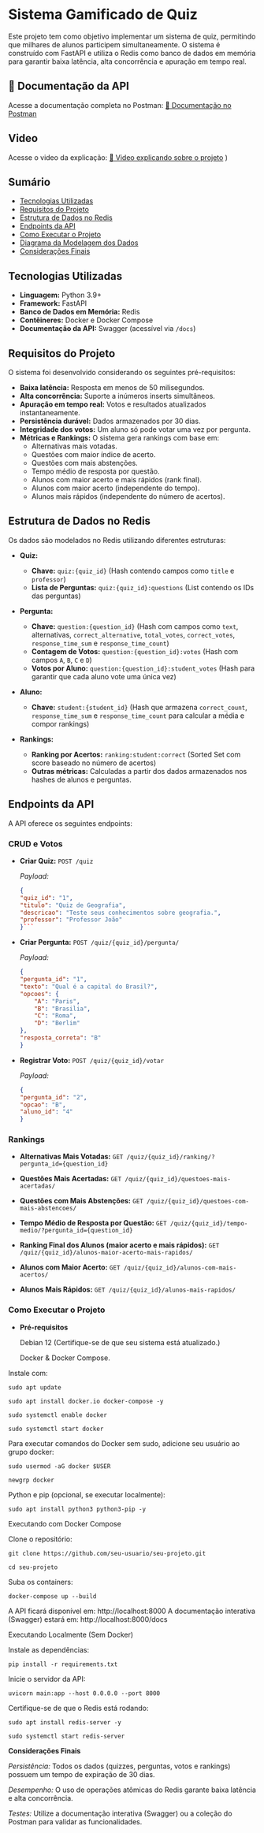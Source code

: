 # Sistema Gamificado de Quiz

Este projeto tem como objetivo implementar um sistema de quiz, permitindo que milhares de alunos participem simultaneamente. O sistema é construído com FastAPI e utiliza o Redis como banco de dados em memória para garantir baixa latência, alta concorrência e apuração em tempo real.

## 📄 Documentação da API
Acesse a documentação completa no Postman:
[🔗 Documentação no Postman](https://documenter.getpostman.com/view/26303615/2sAYX9mfR9)

## Video
Acesse o video da explicação:
[🔗 Video explicando sobre o projeto](https://youtu.be/c1LVTiXJPOw)
)


## Sumário

- [Tecnologias Utilizadas](#tecnologias-utilizadas)
- [Requisitos do Projeto](#requisitos-do-projeto)
- [Estrutura de Dados no Redis](#estrutura-de-dados-no-redis)
- [Endpoints da API](#endpoints-da-api)
- [Como Executar o Projeto](#como-executar-o-projeto)
- [Diagrama da Modelagem dos Dados](#diagrama-da-modelagem-dos-dados)
- [Considerações Finais](#considerações-finais)

## Tecnologias Utilizadas

- **Linguagem:** Python 3.9+  
- **Framework:** FastAPI  
- **Banco de Dados em Memória:** Redis  
- **Contêineres:** Docker e Docker Compose  
- **Documentação da API:** Swagger (acessível via `/docs`)

## Requisitos do Projeto

O sistema foi desenvolvido considerando os seguintes pré-requisitos:
- **Baixa latência:** Resposta em menos de 50 milisegundos.
- **Alta concorrência:** Suporte a inúmeros inserts simultâneos.
- **Apuração em tempo real:** Votos e resultados atualizados instantaneamente.
- **Persistência durável:** Dados armazenados por 30 dias.
- **Integridade dos votos:** Um aluno só pode votar uma vez por pergunta.
- **Métricas e Rankings:** O sistema gera rankings com base em:
  - Alternativas mais votadas.
  - Questões com maior índice de acerto.
  - Questões com mais abstenções.
  - Tempo médio de resposta por questão.
  - Alunos com maior acerto e mais rápidos (rank final).
  - Alunos com maior acerto (independente do tempo).
  - Alunos mais rápidos (independente do número de acertos).

## Estrutura de Dados no Redis

Os dados são modelados no Redis utilizando diferentes estruturas:

- **Quiz:**  
  - **Chave:** `quiz:{quiz_id}` (Hash contendo campos como `title` e `professor`)  
  - **Lista de Perguntas:** `quiz:{quiz_id}:questions` (List contendo os IDs das perguntas)

- **Pergunta:**  
  - **Chave:** `question:{question_id}` (Hash com campos como `text`, alternativas, `correct_alternative`, `total_votes`, `correct_votes`, `response_time_sum` e `response_time_count`)
  - **Contagem de Votos:** `question:{question_id}:votes` (Hash com campos `A`, `B`, `C` e `D`)
  - **Votos por Aluno:** `question:{question_id}:student_votes` (Hash para garantir que cada aluno vote uma única vez)

- **Aluno:**  
  - **Chave:** `student:{student_id}` (Hash que armazena `correct_count`, `response_time_sum` e `response_time_count` para calcular a média e compor rankings)

- **Rankings:**  
  - **Ranking por Acertos:** `ranking:student:correct` (Sorted Set com score baseado no número de acertos)  
  - **Outras métricas:** Calculadas a partir dos dados armazenados nos hashes de alunos e perguntas.

## Endpoints da API

A API oferece os seguintes endpoints:

### CRUD e Votos

- **Criar Quiz:** `POST /quiz`  
    
    *Payload:*  
    ```json
    {
    "quiz_id": "1",
    "titulo": "Quiz de Geografia",
    "descricao": "Teste seus conhecimentos sobre geografia.",
    "professor": "Professor João"
    }```
  
- **Criar Pergunta:** `POST /quiz/{quiz_id}/pergunta/`
    
    *Payload:*
    ```json
    {
    "pergunta_id": "1",
    "texto": "Qual é a capital do Brasil?",
    "opcoes": {
        "A": "Paris",
        "B": "Brasilia",
        "C": "Roma",
        "D": "Berlim"
    },
    "resposta_correta": "B"
    }
    ```

- **Registrar Voto:** `POST /quiz/{quiz_id}/votar`
    
    *Payload:*
    ```json
    {
    "pergunta_id": "2",
    "opcao": "B",
    "aluno_id": "4"
    }
    ```

### Rankings

- **Alternativas Mais Votadas:**
    `GET /quiz/{quiz_id}/ranking/?pergunta_id={question_id}`

- **Questões Mais Acertadas:**
    `GET /quiz/{quiz_id}/questoes-mais-acertadas/`

- **Questões com Mais Abstenções:**
    `GET /quiz/{quiz_id}/questoes-com-mais-abstencoes/`

- **Tempo Médio de Resposta por Questão:**
    `GET /quiz/{quiz_id}/tempo-medio/?pergunta_id={question_id}`

- **Ranking Final dos Alunos (maior acerto e mais rápidos):**
    `GET /quiz/{quiz_id}/alunos-maior-acerto-mais-rapidos/`

- **Alunos com Maior Acerto:**
    `GET /quiz/{quiz_id}/alunos-com-mais-acertos/`

- **Alunos Mais Rápidos:**
    `GET /quiz/{quiz_id}/alunos-mais-rapidos/`

### Como Executar o Projeto

- **Pré-requisitos**

    Debian 12 (Certifique-se de que seu sistema está atualizado.)

    Docker & Docker Compose.
    
Instale com:

`sudo apt update`

`sudo apt install docker.io docker-compose -y`

`sudo systemctl enable docker`

`sudo systemctl start docker`

Para executar comandos do Docker sem sudo, adicione seu usuário ao grupo docker:

`sudo usermod -aG docker $USER`

`newgrp docker`

Python e pip (opcional, se executar localmente):

`sudo apt install python3 python3-pip -y`

Executando com Docker Compose

Clone o repositório:

`git clone https://github.com/seu-usuario/seu-projeto.git`

`cd seu-projeto`

Suba os containers:

`docker-compose up --build`

A API ficará disponível em: http://localhost:8000
A documentação interativa (Swagger) estará em: http://localhost:8000/docs

Executando Localmente (Sem Docker)

Instale as dependências:

`pip install -r requirements.txt`

Inicie o servidor da API:

`uvicorn main:app --host 0.0.0.0 --port 8000`

Certifique-se de que o Redis está rodando:

`sudo apt install redis-server -y`

`sudo systemctl start redis-server`

**Considerações Finais**

*Persistência:* Todos os dados (quizzes, perguntas, votos e rankings) possuem um tempo de expiração de 30 dias.

*Desempenho:* O uso de operações atômicas do Redis garante baixa latência e alta concorrência.

*Testes:* Utilize a documentação interativa (Swagger) ou a coleção do Postman para validar as funcionalidades.

